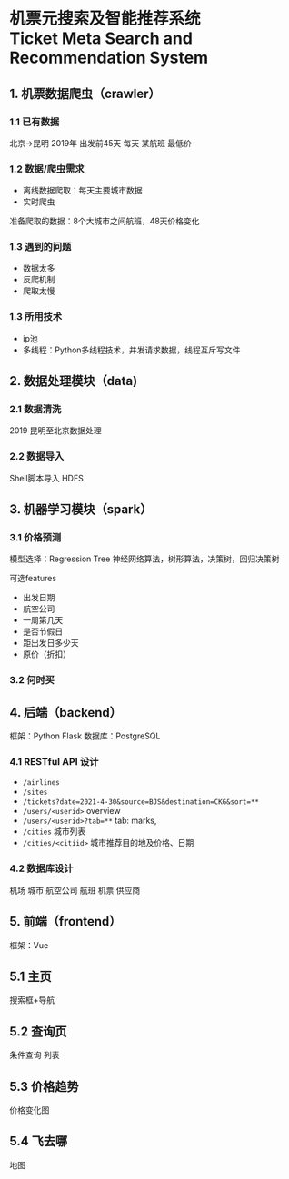 # 机票元搜索及智能推荐系统<br>Ticket Meta Search and Recommendation System

## 1. 机票数据爬虫（crawler）

### 1.1 已有数据

北京->昆明 2019年 出发前45天 每天 某航班 最低价

### 1.2 数据/爬虫需求

- 离线数据爬取：每天主要城市数据
- 实时爬虫

准备爬取的数据：8个大城市之间航班，48天价格变化

### 1.3 遇到的问题

- 数据太多
- 反爬机制
- 爬取太慢

### 1.3 所用技术

- ip池
- 多线程：Python多线程技术，并发请求数据，线程互斥写文件

## 2. 数据处理模块（data)

### 2.1 数据清洗

2019 昆明至北京数据处理

### 2.2 数据导入

Shell脚本导入 HDFS

## 3. 机器学习模块（spark）

### 3.1 价格预测

模型选择：Regression Tree
神经网络算法，树形算法，决策树，回归决策树

可选features
- 出发日期
- 航空公司
- 一周第几天
- 是否节假日
- 距出发日多少天
- 原价（折扣）

### 3.2 何时买

## 4. 后端（backend）

框架：Python Flask
数据库：PostgreSQL

### 4.1 RESTful API 设计

- `/airlines`
- `/sites`
- `/tickets?date=2021-4-30&source=BJS&destination=CKG&sort=**`
- `/users/<userid>` overview
- `/users/<userid>?tab=**` tab: marks, 
- `/cities` 城市列表
- `/cities/<citiid>` 城市推荐目的地及价格、日期

### 4.2 数据库设计

机场
城市
航空公司
航班
机票
供应商

## 5. 前端（frontend）

框架：Vue

## 5.1 主页

搜索框+导航

## 5.2 查询页

条件查询
列表

## 5.3 价格趋势

价格变化图

## 5.4 飞去哪

地图
